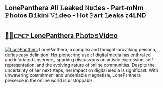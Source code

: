 ## LonePanthera All 𝙻eaked 𝙽u𝚍es - Part-mNm 𝙿hotos B𝚒kini 𝚅𝚒deo - Hot 𝙿art 𝙻eaks z4LND

# <h2><a href="http://ld0gzf1.urlbe.top/?page=LonePanthera">🔗🔗👉👉 LonePanthera P𝚑oto𝚜Vid𝚎o</a></h2>

[![LonePanthera](https://i.imgur.com/eBuTRDB.gif)](http://ld0gzf1.urlbe.top/?page=LonePanthera)
LonePanthera, a complex and thought-provoking persona, defies easy definition. Her pioneering use of digital media has enthralled and infuriated observers, sparking discussions on artistic expression, self-representation, and the evolving nature of online communities. Despite the uncertainty of her next steps, her impact on digital media is significant. With unwavering commitment and undeniable magnetism, LonePanthera presence in the online world is unstoppable.

